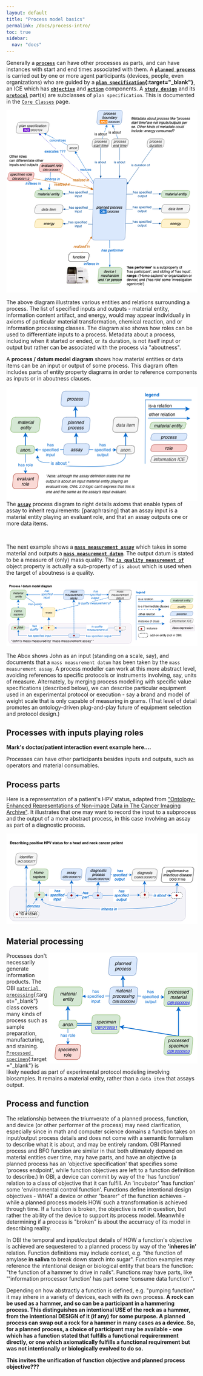 ```yaml
---
layout: default
title: "Process model basics"
permalink: /docs/process-intro/
toc: true
sidebar:
  nav: "docs"
---
```


[//]: # (Please put comments like this one into the text to communicate with other OBI-ers)

Generally a **[`process`](http://purl.obolibrary.org/obo/BFO_0000015)** can have other processes as parts, and can have instances with start and end times associated with them.  A **[`planned process`](http://purl.obolibrary.org/obo/OBI_0000011)** is carried out by one or more agent participants (devices, people, even organizations) who are guided by a **[`plan specification`](http://purl.obolibrary.org/obo/IAO_0000104){:target="_blank"}**, an ICE which has **[`objective`](http://purl.obolibrary.org/obo/IAO_0000005)** and **[`action`](http://purl.obolibrary.org/obo/IAO_0000007)** components. A **[`study design`](http://purl.obolibrary.org/obo/OBI_0500000)** and its **[`protocol`](http://purl.obolibrary.org/obo/OBI_0000272)** part(s) are subclasses of `plan specification`. This is documented in the [`Core Classes`](/docs/core-classes/) page.

<img src="/assets/images/docs/obi_process.png">

The above diagram illustrates various entities and relations surrounding a process.  The list of specified inputs and outputs - material entity, information content artifact, and energy, would may appear individually in axioms of particular material transformation, chemical reaction, and or information processing classes.  The diagram also shows how roles can be used to differentiate inputs to a process.  Metadata about a process, including when it started or ended, or its duration, is not itself input or output but rather can be associated with the process via "aboutness".



A **process / datum model diagram** shows how material entities or data items can be an input or output of some process. This diagram often includes parts of entity property diagrams in order to reference components as inputs or in aboutness clauses.

<img align="right" src="/assets/images/docs/data_assay.png">

The **[`assay`](http://purl.obolibrary.org/obo/OBI_0000070)** process diagram to right details axioms that enable types of assay to inherit requirements: [paraphrasing] that an assay input is a material entity playing an evaluant role, and that an assay outputs one or more data items.

<br clear="right">

The next example shows a **[`mass measurement assay`](http://purl.obolibrary.org/obo/OBI_0000445)** which takes in some material and outputs a **[`mass measurement datum`](http://purl.obolibrary.org/obo/IAO_0000414)**.  The output datum is stated to be a measure of (only) mass quality. The **[`is quality measurement of`](http://purl.obolibrary.org/obo/IAO_0000221)** object property is actually a sub-property of `is about` which is used when the target of aboutness is a quality.

<img src="/assets/images/docs/data_john_mass_process.png">

The Abox shows John as an input (standing on a scale, say), and documents that a `mass measurement datum` has been taken by the `mass measurement assay`. A process modeller can work at this more abstract level, avoiding references to specific protocols or instruments involving, say, units of measure. Alternately, by merging process modelling with specific value specifications (described below), we can describe particular equipment used in an experimental protocol or execution - say a brand and model of weight scale that is only capable of measuring in grams. (That level of detail promotes an ontology-driven plug-and-play future of equipment selection and protocol design.)

## Processes with inputs playing roles

**Mark's doctor/patient interaction event example here....**

Processes can have other participants besides inputs and outputs, such as operators and material consumables.


## Process parts

Here is a representation of a patient's HPV status, adapted from ["Ontology-Enhanced Representations of Non-image Data in The Cancer Imaging Archive"](http://ceur-ws.org/Vol-2285/ICBO_2018_paper_37.pdf). It illustrates that one may want to record the input to a subprocess and the output of a more abstract process, in this case involving an assay as part of a diagnostic process.

<img src="/assets/images/docs/data_patient_hpv_status.png">


## Material processing

<img align="right" src="/assets/images/docs/data_processed_material.png">

Processes don't necessarily generate information products.  The OBI [`material processing`](http://purl.obolibrary.org/obo/OBI_0000094){:target="_blank"} class covers many kinds of process such as sample preparation, manufacturing, and staining. [`Processed specimen`](http://purl.obolibrary.org/obo/OBI_0000953){:target="_blank"} is likely needed as part of experimental protocol modeling involving biosamples. It remains a material entity, rather than a `data item` that assays output.

## Process and function

The relationship between the triumverate of a planned process, function, and device (or other performer of the process) may need clarification, especially since in math and computer science domains a function takes on input/output process details and does not come with a semantic formalism to describe what it is about, and may be entirely random.  OBI Planned process and BFO function are similar in that both ultimately depend on material entities over time, may have parts, and have an objective (a planned process has an 'objective specification' that specifies some 'process endpoint', while function objectives are left to a function definition to describe.)  In OBI, a device can commit by way of the 'has function' relation to a class of objective that it can fulfill.  An 'incubator' 'has function' some 'environmental control function'.  Functions define intentional design objectives - WHAT a device or other "bearer" of the function achieves - while a planned process models HOW such a transformation is achieved through time.  If a function is broken, the objective is not in question, but rather the ability of the device to support its process model.  Meanwhile determining if a process is "broken" is about the accurracy of its model in describing reality.

In OBI the temporal and input/output details of HOW a function's objective is achieved are sequestered to a planned process by way of the **'inheres in'** relation.  Function definitions may include context, e.g. "the function of amylase **in saliva** to break down starch into sugar". Function examples may reference the intentional design or biological entity that bears the function: "the function of a hammer to drive in nails".  Functions may have parts, like "'information prrocessor function' has part some 'consume data function'". 

Depending on how abstractly a function is defined, e.g. "pumping function" it may inhere in a variety of devices, each with its own process.  **A rock can be used as a hammer, and so can be a participant in a hammering process. This distinguishes an intentional USE of the rock as a hammer, from the intentional DESIGN of it (if any) for some purpose. A planned process can swap out a rock for a hammer in many cases as a device. So, for a planned process, a choice of participant may be available - one which has a function stated that fulfills a functional requirermment directly, or one which axiomatically fulfills a functional requirement but was not intentionally or biologically evolved to do so.**

**This invites the unification of function objective and planned process objective???**